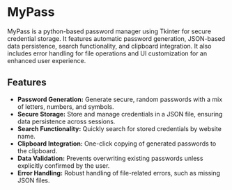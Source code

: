 # MyPass
MyPass is a python-based password manager using Tkinter for secure credential storage. It features automatic password generation, JSON-based data persistence, search functionality, and clipboard integration. It also includes error handling for file operations and UI customization for an enhanced user experience.
## Features
- **Password Generation:** Generate secure, random passwords with a mix of letters, numbers, and symbols.
- **Secure Storage:** Store and manage credentials in a JSON file, ensuring data persistence across sessions.
- **Search Functionality:** Quickly search for stored credentials by website name.
- **Clipboard Integration:** One-click copying of generated passwords to the clipboard.
- **Data Validation:** Prevents overwriting existing passwords unless explicitly confirmed by the user.
- **Error Handling:** Robust handling of file-related errors, such as missing JSON files.
